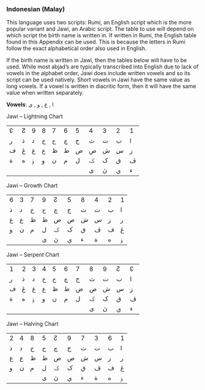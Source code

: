 ### <span id="anchor-30"></span>Indonesian (Malay)

This language uses two scripts: Rumi, an English script which is the
more popular variant and Jawi, an Arabic script. The table to use will
depend on which script the birth name is written in. If written in Rumi,
the English table found in this Appendix can be used. This is because
the letters in Rumi follow the exact alphabetical order also used in
English. 

If the birth name is written in Jawi, then the tables below will have to
be used. While most abjad’s are typically transcribed into English due
to lack of vowels in the alphabet order, Jawi does include written
vowels and so its script can be used natively. Short vowels in Jawi have
the same value as long vowels. If a vowel is written in diacritic form,
then it will have the same value when written separately. 

**Vowels**: ا , ع , و , ي

Jawi – Lightning Chart

|   |   |   |   |   |   |    |   |   |   |   |
| - | - | - | - | - | - | -- | - | - | - | - |
| ↋ | ↊ | 9 | 8 | 7 | 6 | 5  | 4 | 3 | 2 | 1 |
| ر | ذ | د | خ | ح | چ | ج‎ | ث | ت | ب | ا |
| ف | ڠ | غ | ع | ظ | ط | ض  | ص | ش | س | ز |
| ة | ه | ۏ | و | ن | م | ل  | ݢ | ک | ق | ڤ |
|   |   |   |   |   |   |    | ى | ڽ | ي | ء |

Jawi – Growth Chart

|   |   |   |   |   |    |   |   |   |   |
| - | - | - | - | - | -- | - | - | - | - |
| 6 | 3 | 7 | 9 | ↊ | 5  | 8 | 4 | 2 | 1 |
| ذ | د | خ | ح | چ | ج‎ | ث | ت | ب | ا |
| غ | ع | ظ | ط | ض | ص  | ش | س | ز | ر |
| و | ن | م | ل | ݢ | ک  | ق | ڤ | ف | ڠ |
|   |   |   | ى | ڽ | ي  | ء | ة | ه | ۏ |

Jawi – Serpent Chart

|   |   |   |   |   |   |    |   |   |   |   |
| - | - | - | - | - | - | -- | - | - | - | - |
| 1 | 2 | 3 | 4 | 5 | 6 | 7  | 8 | 9 | ↊ | ↋ |
| ر | ذ | د | خ | ح | چ | ج‎ | ث | ت | ب | ا |
| ف | ڠ | غ | ع | ظ | ط | ض  | ص | ش | س | ز |
| ة | ه | ۏ | و | ن | م | ل  | ݢ | ک | ق | ڤ |
|   |   |   |   |   |   |    | ى | ڽ | ي | ء |

Jawi – Halving Chart

|   |   |   |   |   |    |   |   |   |   |
| - | - | - | - | - | -- | - | - | - | - |
| 2 | 4 | 8 | 5 | ↊ | 9  | 7 | 3 | 6 | 1 |
| ذ | د | خ | ح | چ | ج‎ | ث | ت | ب | ا |
| غ | ع | ظ | ط | ض | ص  | ش | س | ز | ر |
| و | ن | م | ل | ݢ | ک  | ق | ڤ | ف | ڠ |
|   |   |   | ى | ڽ | ي  | ء | ة | ه | ۏ |
